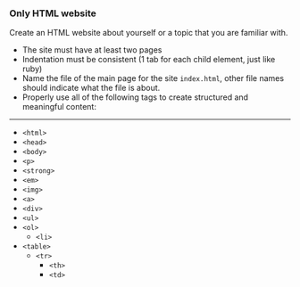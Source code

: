 ### Only HTML website

Create an HTML website about yourself or a topic that you are familiar with.

- The site must have at least two pages
- Indentation must be consistent (1 tab for each child element, just like ruby)
- Name the file of the main page for the site `index.html`, other file names should indicate what the file is about.
- Properly use all of the following tags to create structured and meaningful content:

-------

- `<html>`
- `<head>`
- `<body>`
- `<p>`
- `<strong>`
- `<em>`
- `<img>`
- `<a>`
- `<div>`
- `<ul>`
- `<ol>`
  - `<li>`
- `<table>`
  - `<tr>`
    - `<th>`
    - `<td>`
